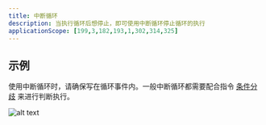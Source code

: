 ```yaml
---
title: 中断循环
description: 当执行循环后想停止，即可使用中断循环停止循环的执行
applicationScope: [199,3,182,193,1,302,314,325]
---
```


## 示例

使用中断循环时，请确保写在循环事件内。一般中断循环都需要配合指令 [条件分歧](./conditionalbranch) 来进行判断执行。

![alt text](https://cdn.gcw.wiki/gcw/image/zh_hans/commands/logic/breakloop/image.png)

